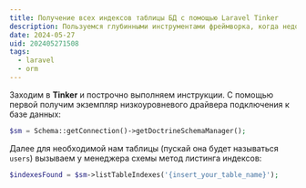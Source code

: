```yaml
---
title: Получение всех индексов таблицы БД с помощью Laravel Tinker
description: Пользуемся глубинными инструментами фреймворка, когда недоступна команда db:table
date: 2024-05-27
uid: 202405271508
tags:
  - laravel
  - orm
---
```


Заходим в **Tinker** и построчно выполняем инструкции. С помощью первой получим экземпляр низкоуровневого драйвера подключения к базе данных:

```php
$sm = Schema::getConnection()->getDoctrineSchemaManager();
```

Далее для необходимой нам таблицы (пускай она будет называться `users`) вызываем у менеджера схемы метод листинга индексов:

```php
$indexesFound = $sm->listTableIndexes('{insert_your_table_name}');
```
